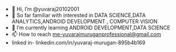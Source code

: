 - 👋 Hi, I’m @yuvaraj20102001
- 👀 So far familiar with interested in DATA SCIENCE,DATA ANALYTICS,ANDROID DEVELOPMENT , COMPUTER VISION
- 🌱 I’m currently learning ANDROID DEVELOPMENT,DATA SCIENCE
- 📫 How to reach me-yuvarajmuruganprofessional@gmail.com
- linked in- linkedin.com/in/yuvaraj-murugan-895b4b169

<!---
yuvaraj20102001/yuvaraj20102001 is a ✨ special ✨ repository because its `README.md` (this file) appears on your GitHub profile.
You can click the Preview link to take a look at your changes.
--->
